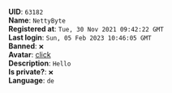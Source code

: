 **UID**: `63182`  
**Name**: `NettyByte`  
**Registered at**: `Tue, 30 Nov 2021 09:42:22 GMT`  
**Last login**: `Sun, 05 Feb 2023 10:46:05 GMT`  
**Banned**: `❌`  
**Avatar**: [click](/avatars/e0ded1c1-c66a-47b7-81ea-94890a82f806.gif)  
**Description**: ```Hello```  
**Is private?**: `❌`  
**Language**: `de`
